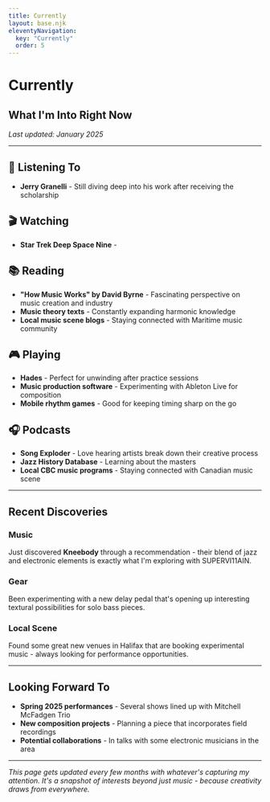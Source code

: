 ```yaml
---
title: Currently
layout: base.njk
eleventyNavigation:
  key: "Currently"
  order: 5
---
```


# Currently

## What I'm Into Right Now

*Last updated: January 2025*

---

## 🎵 Listening To

- **Jerry Granelli** - Still diving deep into his work after receiving the scholarship

## 🎬 Watching

- **Star Trek Deep Space Nine** -

## 📚 Reading

- **"How Music Works" by David Byrne** - Fascinating perspective on music creation and industry
- **Music theory texts** - Constantly expanding harmonic knowledge
- **Local music scene blogs** - Staying connected with Maritime music community

## 🎮 Playing

- **Hades** - Perfect for unwinding after practice sessions
- **Music production software** - Experimenting with Ableton Live for composition
- **Mobile rhythm games** - Good for keeping timing sharp on the go

## 🎧 Podcasts

- **Song Exploder** - Love hearing artists break down their creative process
- **Jazz History Database** - Learning about the masters
- **Local CBC music programs** - Staying connected with Canadian music scene


---

## Recent Discoveries

### Music
Just discovered **Kneebody** through a recommendation - their blend of jazz and electronic elements is exactly what I'm exploring with SUPERVI11AIN.

### Gear
Been experimenting with a new delay pedal that's opening up interesting textural possibilities for solo bass pieces.

### Local Scene
Found some great new venues in Halifax that are booking experimental music - always looking for performance opportunities.

---

## Looking Forward To

- **Spring 2025 performances** - Several shows lined up with Mitchell McFadgen Trio
- **New composition projects** - Planning a piece that incorporates field recordings
- **Potential collaborations** - In talks with some electronic musicians in the area

---

*This page gets updated every few months with whatever's capturing my attention. It's a snapshot of interests beyond just music - because creativity draws from everywhere.*
